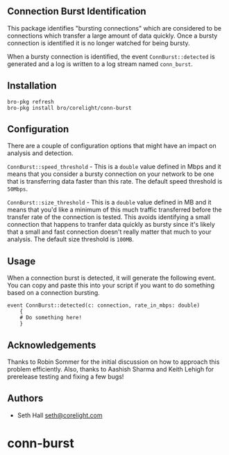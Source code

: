 Connection Burst Identification
-------------------------------

This package identifies "bursting connections" which are considered to be 
connections which transfer a large amount of data quickly.  Once a bursty 
connection is identified it is no longer watched for being bursty.

When a bursty connection is identified, the event `ConnBurst::detected` is 
generated and a log is written to a log stream named `conn_burst`.

Installation
------------

	bro-pkg refresh
	bro-pkg install bro/corelight/conn-burst


Configuration
-------------

There are a couple of configuration options that might have an impact on
analysis and detection.

`ConnBurst::speed_threshold` - This is a `double` value defined in Mbps and 
it means that you consider a bursty connection on your network to be one 
that is transferring data faster than this rate. The default speed threshold
is `50Mbps`.

`ConnBurst::size_threshold` - This is a `double` value defined in MB and it 
means that you'd like a minimum of this much traffic transferred before the 
transfer rate of the connection is tested.  This avoids identifying a small
connection that happens to tranfer data quickly as bursty since it's likely 
that a small and fast connection doesn't really matter that much to your 
analysis. The default size threshold is `100MB`.

Usage
-----

When a connection burst is detected, it will generate the following event.
You can copy and paste this into your script if you want to do something
based on a connection bursting.

```bro
event ConnBurst::detected(c: connection, rate_in_mbps: double)
	{
	# Do something here!
	}
```

Acknowledgements
----------------

Thanks to Robin Sommer for the initial discussion on how to approach this 
problem efficiently.  Also, thanks to Aashish Sharma and Keith Lehigh for
prerelease testing and fixing a few bugs!

Authors
-------

 - Seth Hall <seth@corelight.com>
# conn-burst
